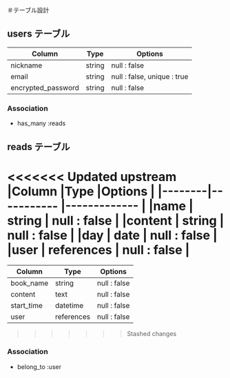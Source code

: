 ＃テーブル設計

## users テーブル

|Column              |Type    |Options                      |
|--------------------|--------|---------------------------- |
|nickname            | string | null : false                |
|email               | string | null : false, unique : true |
|encrypted_password  | string | null : false                |

### Association

- has_many :reads

## reads テーブル

<<<<<<< Updated upstream
|Column  |Type        |Options       |
|--------|----------- |------------- |
|name    | string     | null : false |
|content | string     | null : false |
|day     | date       | null : false |
|user    | references | null : false |
=======
|Column     |Type        |Options       |
|---------- |----------- |------------- |
|book_name  | string     | null : false |
|content    | text       | null : false |
|start_time | datetime   | null : false |
|user       | references | null : false |
>>>>>>> Stashed changes

### Association

- belong_to :user